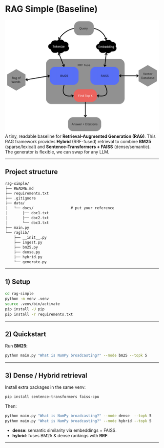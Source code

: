 # RAG Simple (Baseline)

![workflow](diagram.png)
A tiny, readable baseline for **Retrieval-Augmented Generation (RAG)**. 
This RAG framework provides **Hybrid** (RRF-fused) retrieval to combine **BM25** (sparse/lexical) and **Sentence-Transformers + FAISS** (dense/semantic). The generator is flexible, we can swap for any LLM.

---

## Project structure

```
rag-simple/
├── README.md
├── requirements.txt
├── .gitignore
├── data/
│   └── docs/                 # put your reference
│       ├── doc1.txt
│       ├── doc2.txt
│       └── doc3.txt
├── main.py                   
└── raglib/
    ├── __init__.py
    ├── ingest.py            
    ├── bm25.py              
    ├── dense.py              
    ├── hybrid.py             
    └── generate.py
```

---

## 1) Setup

```bash
cd rag-simple
python -m venv .venv
source .venv/bin/activate
pip install -U pip
pip install -r requirements.txt
```
---

## 2) Quickstart

Run **BM25**:

```bash
python main.py "What is NumPy broadcasting?" --mode bm25 --topk 5
```

---

## 3) Dense / Hybrid retrieval

Install extra packages in the same venv:

```bash
pip install sentence-transformers faiss-cpu
```

Then:

```bash
python main.py "What is NumPy broadcasting?" --mode dense  --topk 5
python main.py "What is NumPy broadcasting?" --mode hybrid --topk 5
```

* **dense**: semantic similarity via embeddings + FAISS.
* **hybrid**: fuses BM25 & dense rankings with **RRF**.

---


